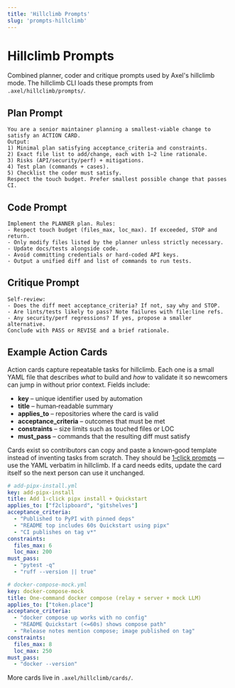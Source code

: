 ```yaml
---
title: 'Hillclimb Prompts'
slug: 'prompts-hillclimb'
---
```


# Hillclimb Prompts

Combined planner, coder and critique prompts used by Axel's hillclimb mode.
The hillclimb CLI loads these prompts from `.axel/hillclimb/prompts/`.

## Plan Prompt

```text
You are a senior maintainer planning a smallest-viable change to satisfy an ACTION CARD.
Output:
1) Minimal plan satisfying acceptance_criteria and constraints.
2) Exact file list to add/change, each with 1–2 line rationale.
3) Risks (API/security/perf) + mitigations.
4) Test plan (commands + cases).
5) Checklist the coder must satisfy.
Respect the touch budget. Prefer smallest possible change that passes CI.
```

## Code Prompt

```text
Implement the PLANNER plan. Rules:
- Respect touch budget (files_max, loc_max). If exceeded, STOP and return.
- Only modify files listed by the planner unless strictly necessary.
- Update docs/tests alongside code.
- Avoid committing credentials or hard-coded API keys.
- Output a unified diff and list of commands to run tests.
```

## Critique Prompt

```text
Self-review:
- Does the diff meet acceptance_criteria? If not, say why and STOP.
- Are lints/tests likely to pass? Note failures with file:line refs.
- Any security/perf regressions? If yes, propose a smaller alternative.
Conclude with PASS or REVISE and a brief rationale.
```

## Example Action Cards

Action cards capture repeatable tasks for hillclimb. Each one is a small YAML file that
describes *what* to build and *how* to validate it so newcomers can jump in without prior
context. Fields include:

- **key** – unique identifier used by automation
- **title** – human‑readable summary
- **applies_to** – repositories where the card is valid
- **acceptance_criteria** – outcomes that must be met
- **constraints** – size limits such as touched files or LOC
- **must_pass** – commands that the resulting diff must satisfy

Cards exist so contributors can copy and paste a known‑good template instead of inventing
tasks from scratch. They should be
[1‑click prompts](https://github.com/futuroptimist/flywheel/blob/main/docs/prompt-docs-summary.md) —
use the YAML verbatim in hillclimb. If a card needs edits, update the card itself so the
next person can use it unchanged.

```yaml
# add-pipx-install.yml
key: add-pipx-install
title: Add 1-click pipx install + Quickstart
applies_to: ["f2clipboard", "gitshelves"]
acceptance_criteria:
  - "Published to PyPI with pinned deps"
  - "README top includes 60s Quickstart using pipx"
  - "CI publishes on tag v*"
constraints:
  files_max: 6
  loc_max: 200
must_pass:
  - "pytest -q"
  - "ruff --version || true"
```

```yaml
# docker-compose-mock.yml
key: docker-compose-mock
title: One-command docker compose (relay + server + mock LLM)
applies_to: ["token.place"]
acceptance_criteria:
  - "docker compose up works with no config"
  - "README Quickstart (<=60s) shows compose path"
  - "Release notes mention compose; image published on tag"
constraints:
  files_max: 8
  loc_max: 250
must_pass:
  - "docker --version"
```

More cards live in `.axel/hillclimb/cards/`.
